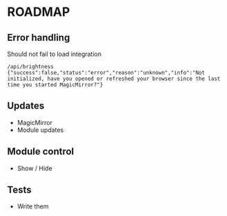 # ROADMAP

## Error handling
Should not fail to load integration
```
/api/brightness
{"success":false,"status":"error","reason":"unknown","info":"Not initialized, have you opened or refreshed your browser since the last time you started MagicMirror?"}
```

## Updates
- MagicMirror
- Module updates

## Module control
- Show / Hide

## Tests
- Write them